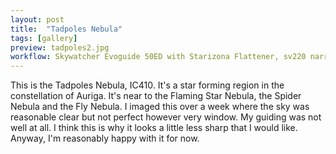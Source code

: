 ```yaml
---
layout: post
title:  "Tadpoles Nebula"
tags: [gallery]
preview: tadpoles2.jpg
workflow: Skywatcher Evoguide 50ED with Starizona Flattener, sv220 narrowband filter, Risingcam IMX585, guided, ~5hrs of data
---
```

This is the Tadpoles Nebula, IC410. It's a star forming region in the constellation of Auriga. It's near to the Flaming Star Nebula, the Spider Nebula and the Fly Nebula. I imaged this over a week where the sky was reasonable clear but not perfect however very window. My guiding was not well at all. I think this is why it looks a little less sharp that I would like. Anyway, I'm reasonably happy with it for now.
